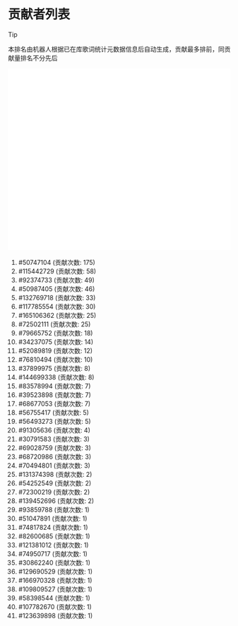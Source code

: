 # 贡献者列表

> [!TIP]
> 本排名由机器人根据已在库歌词统计元数据信息后自动生成，贡献最多排前，同贡献量排名不分先后

![贡献者头像画廊](./CONTRIBUTORS.svg)

1. #50747104 (贡献次数: 175)
2. #115442729 (贡献次数: 58)
3. #92374733 (贡献次数: 49)
4. #50987405 (贡献次数: 46)
5. #132769718 (贡献次数: 33)
6. #117785554 (贡献次数: 30)
7. #165106362 (贡献次数: 25)
8. #72502111 (贡献次数: 25)
9. #79665752 (贡献次数: 18)
10. #34237075 (贡献次数: 14)
11. #52089819 (贡献次数: 12)
12. #76810494 (贡献次数: 10)
13. #37899975 (贡献次数: 8)
14. #144699338 (贡献次数: 8)
15. #83578994 (贡献次数: 7)
16. #39523898 (贡献次数: 7)
17. #68677053 (贡献次数: 7)
18. #56755417 (贡献次数: 5)
19. #56493273 (贡献次数: 5)
20. #91305636 (贡献次数: 4)
21. #30791583 (贡献次数: 3)
22. #69028759 (贡献次数: 3)
23. #68720986 (贡献次数: 3)
24. #70494801 (贡献次数: 3)
25. #131374398 (贡献次数: 2)
26. #54252549 (贡献次数: 2)
27. #72300219 (贡献次数: 2)
28. #139452696 (贡献次数: 2)
29. #93859788 (贡献次数: 1)
30. #51047891 (贡献次数: 1)
31. #74817824 (贡献次数: 1)
32. #82600685 (贡献次数: 1)
33. #121381012 (贡献次数: 1)
34. #74950717 (贡献次数: 1)
35. #30862240 (贡献次数: 1)
36. #129690529 (贡献次数: 1)
37. #166970328 (贡献次数: 1)
38. #109809527 (贡献次数: 1)
39. #58398544 (贡献次数: 1)
40. #107782670 (贡献次数: 1)
41. #123639898 (贡献次数: 1)
